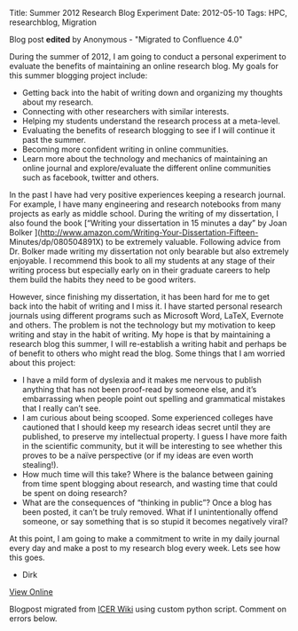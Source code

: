 Title: Summer 2012 Research Blog Experiment
Date: 2012-05-10
Tags: HPC, researchblog, Migration

Blog post **edited** by Anonymous \- "Migrated to Confluence 4.0"

During the summer of 2012, I am going to conduct a personal experiment to
evaluate the benefits of maintaining an online research blog. My goals for
this summer blogging project include:

  * Getting back into the habit of writing down and organizing my thoughts about my research.
  * Connecting with other researchers with similar interests.
  * Helping my students understand the research process at a meta-level.
  * Evaluating the benefits of research blogging to see if I will continue it past the summer.
  * Becoming more confident writing in online communities.
  * Learn more about the technology and mechanics of maintaining an online journal and explore/evaluate the different online communities such as facebook, twitter and others.

In the past I have had very positive experiences keeping a research journal.
For example, I have many engineering and research notebooks from many projects
as early as middle school. During the writing of my dissertation, I also found
the book [“Writing your dissertation in 15 minutes a day” by Joan Bolker
](http://www.amazon.com/Writing-Your-Dissertation-Fifteen-
Minutes/dp/080504891X) to be extremely valuable. Following advice from Dr.
Bolker made writing my dissertation not only bearable but also extremely
enjoyable. I recommend this book to all my students at any stage of their
writing process but especially early on in their graduate careers to help them
build the habits they need to be good writers.

However, since finishing my dissertation, it has been hard for me to get back
into the habit of writing and I miss it. I have started personal research
journals using different programs such as Microsoft Word, LaTeX, Evernote and
others. The problem is not the technology but my motivation to keep writing
and stay in the habit of writing. My hope is that by maintaining a research
blog this summer, I will re-establish a writing habit and perhaps be of
benefit to others who might read the blog. Some things that I am worried about
this project:

  * I have a mild form of dyslexia and it makes me nervous to publish anything that has not been proof-read by someone else, and it’s embarrassing when people point out spelling and grammatical mistakes that I really can’t see.
  * I am curious about being scooped. Some experienced colleges have cautioned that I should keep my research ideas secret until they are published, to preserve my intellectual property. I guess I have more faith in the scientific community, but it will be interesting to see whether this proves to be a naïve perspective (or if my ideas are even worth stealing!).
  * How much time will this take? Where is the balance between gaining from time spent blogging about research, and wasting time that could be spent on doing research?
  * What are the consequences of “thinking in public”? Once a blog has been posted, it can’t be truly removed. What if I unintentionally offend someone, or say something that is so stupid it becomes negatively viral?

At this point, I am going to make a commitment to write in my daily journal
every day and make a post to my research blog every week. Lets see how this
goes.

  * Dirk

[View
Online](https://wiki.hpcc.msu.edu/display/~colbrydi@msu.edu/2012/05/10/Summer+2012+Research+Blog+Experiment)

Blogpost migrated from [ICER Wiki](https://wiki.hpcc.msu.edu/display/~colbrydi@msu.edu/2012/05/10/Summer+2012+Research+Blog+Experiment) using custom python script. Comment on errors below.
